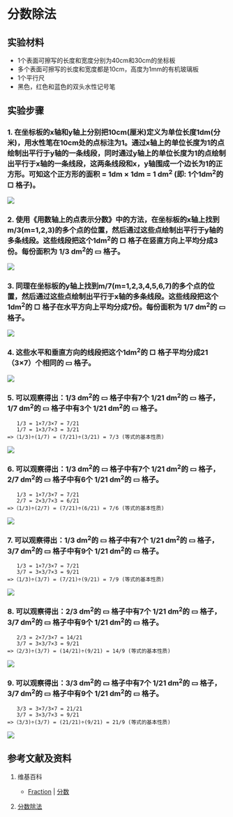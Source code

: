 # 分数除法

## 实验材料

- 1个表面可擦写的长度和宽度分别为40cm和30cm的坐标板
- 多个表面可擦写的长度和宽度都是10cm，高度为1mm的有机玻璃板
- 1个平行尺
- 黑色，红色和蓝色的双头水性记号笔

## 实验步骤

### 1. 在坐标板的x轴和y轴上分别把10cm(厘米)定义为单位长度1dm(分米)，用水性笔在10cm处的点标注为1。通过x轴上的单位长度为1的点绘制出平行于y轴的一条线段，同时通过y轴上的单位长度为1的点绘制出平行于x轴的一条线段，这两条线段和x，y轴围成一个边长为1的正方形。可知这个正方形的面积 = 1dm × 1dm = 1 dm<sup>2</sup> (即: 1个1dm<sup>2</sup>的 □ 格子)。
![](/images/数系/可比数和不可比数/分数除法/1a1.jpg)

### 2. 使用《用数轴上的点表示分数》中的方法，在坐标板的x轴上找到m/3(m=1,2,3)的多个点的位置，然后通过这些点绘制出平行于y轴的多条线段。这些线段把这个1dm<sup>2</sup>的 □ 格子在竖直方向上平均分成3份。每份面积为 1/3 dm<sup>2</sup>的 ▭ 格子。
![](/images/数系/可比数和不可比数/分数除法/2a1.jpg)

### 3. 同理在坐标板的y轴上找到m/7(m=1,2,3,4,5,6,7)的多个点的位置，然后通过这些点绘制出平行于x轴的多条线段。这些线段把这个1dm<sup>2</sup>的 □ 格子在水平方向上平均分成7份。每份面积为 1/7 dm<sup>2</sup>的 ▭ 格子。
![](/images/数系/可比数和不可比数/分数除法/3a1.jpg)

### 4. 这些水平和垂直方向的线段把这个1dm<sup>2</sup>的 □ 格子平均分成21（3×7）个相同的 ▭ 格子。
![](/images/数系/可比数和不可比数/分数除法/4a1.jpg)

### 5. 可以观察得出：1/3 dm<sup>2</sup>的 ▭ 格子中有7个 1/21 dm<sup>2</sup>的 ▭ 格子，1/7 dm<sup>2</sup>的 ▭ 格子中有3个 1/21 dm<sup>2</sup>的 ▭ 格子。
	   1/3 = 1×7/3×7 = 7/21
	   1/7 = 1×3/7×3 = 3/21
	=>（1/3)÷(1/7) = (7/21)÷(3/21) = 7/3 (等式的基本性质)
![](/images/数系/可比数和不可比数/分数除法/5a1.jpg)

### 6. 可以观察得出：1/3 dm<sup>2</sup>的 ▭ 格子中有7个 1/21 dm<sup>2</sup>的 ▭ 格子，2/7 dm<sup>2</sup>的 ▭ 格子中有6个 1/21 dm<sup>2</sup>的 ▭ 格子。
	   1/3 = 1×7/3×7 = 7/21
	   2/7 = 2×3/7×3 = 6/21
	=>（1/3)÷(2/7) = (7/21)÷(6/21) = 7/6 (等式的基本性质)
![](/images/数系/可比数和不可比数/分数除法/6a1.jpg)

### 7. 可以观察得出：1/3 dm<sup>2</sup>的 ▭ 格子中有7个 1/21 dm<sup>2</sup>的 ▭ 格子，3/7 dm<sup>2</sup>的 ▭ 格子中有9个 1/21 dm<sup>2</sup>的 ▭ 格子。
	   1/3 = 1×7/3×7 = 7/21
	   3/7 = 3×3/7×3 = 9/21
	=>（1/3)÷(3/7) = (7/21)÷(9/21) = 7/9 (等式的基本性质)
![](/images/数系/可比数和不可比数/分数除法/7a1.jpg)

### 8. 可以观察得出：2/3 dm<sup>2</sup>的 ▭ 格子中有7个 1/21 dm<sup>2</sup>的 ▭ 格子，3/7 dm<sup>2</sup>的 ▭ 格子中有9个 1/21 dm<sup>2</sup>的 ▭ 格子。
	   2/3 = 2×7/3×7 = 14/21
	   3/7 = 3×3/7×3 = 9/21
	=>（2/3)÷(3/7) = (14/21)÷(9/21) = 14/9 (等式的基本性质)
![](/images/数系/可比数和不可比数/分数除法/8a1.jpg)

### 9. 可以观察得出：3/3 dm<sup>2</sup>的 ▭ 格子中有7个 1/21 dm<sup>2</sup>的 ▭ 格子，3/7 dm<sup>2</sup>的 ▭ 格子中有9个 1/21 dm<sup>2</sup>的 ▭ 格子。
	   3/3 = 3×7/3×7 = 21/21
	   3/7 = 3×3/7×3 = 9/21
	=>（3/3)÷(3/7) = (21/21)÷(9/21) = 21/9 (等式的基本性质)
![](/images/数系/可比数和不可比数/分数除法/9a1.jpg)

## 参考文献及资料

1. 维基百科
	- [Fraction](https://en.wikipedia.org/wiki/Fraction) | [分数](https://zh.wikipedia.org/wiki/%E5%88%86%E6%95%B8) 

2. [分数除法](https://baike.baidu.com/item/%E5%88%86%E6%95%B0%E9%99%A4%E6%B3%95) 

